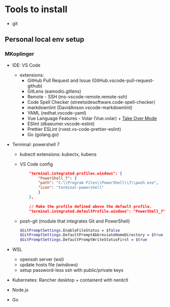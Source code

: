 # Tools to install

* git

## Personal local env setup

### MKoplinger

* IDE: VS Code
  * extensions:
    * GitHub Pull Request and Issue (GitHub.vscode-pull-request-github)
    * GitLens (eamodio.gitlens)
    * Remote - SSH (ms-vscode-remote.remote-ssh)
    * Code Spell Checker (streetsidesoftware.code-spell-checker)
    * markdownlint (DavidAnson.vscode-markdownlint)
    * YAML (redhat.vscode-yaml)
    * Vue Language Features - Volar (Vue.volar) + [Take Over Mode](<https://vuejs.org/guide/typescript/overview.html#volar-takeover-mode>)
    * ESlint (dbaeumer.vscode-eslint)
    * Prettier ESLint (rvest.vs-code-prettier-eslint)
    * Go (golang.go)
* Terminal: powershell 7
  * kubectl extensions: kubectx, kubens
  * VS Code config

    ```json
        "terminal.integrated.profiles.windows": {
            "PowerShell_7": {
            "path": "C:\\Program Files\\PowerShell\\7\\pwsh.exe",
            "icon": "terminal-powershell"
            }
        },
        
        // Make the profile defined above the default profile.
        "terminal.integrated.defaultProfile.windows": "PowerShell_7" 
    ```

  * posh-git (module that integrates Git and PowerShell)

    ```sh
    $GitPromptSettings.EnableFileStatus = $false
    $GitPromptSettings.DefaultPromptAbbreviateHomeDirectory = $true
    $GitPromptSettings.DefaultPromptWriteStatusFirst = $true
    ```

* WSL
  * openssh server (wsl)
  * update hosts file (windows)
  * setup password-less ssh with public/private keys
* Kubernetes: Rancher desktop + containerd with nerdctl
* Node.js
* Go
